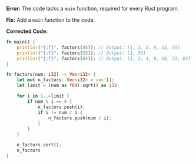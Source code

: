 **Error:** The code lacks a `main` function, required for every Rust program.

**Fix:** Add a `main` function to the code.

**Corrected Code:**

```rust
fn main() {
    println!("{:?}", factors(45)); // Output: [1, 3, 5, 9, 15, 45]
    println!("{:?}", factors(53)); // Output: [1, 53]
    println!("{:?}", factors(64)); // Output: [1, 2, 4, 8, 16, 32, 64]
}

fn factors(num: i32) -> Vec<i32> {
    let mut n_factors: Vec<i32> = vec![];
    let limit = (num as f64).sqrt() as i32;

    for i in 1..=limit {
        if num % i == 0 {
            n_factors.push(i);
            if i != num / i {
                n_factors.push(num / i);
            }
        }
    }

    n_factors.sort();
    n_factors
}
```
